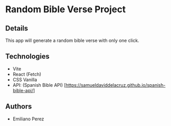 # Random Bible Verse Project

## Details
This app will generate a random bible verse with only one click.

## Technologies
- Vite
- React (Fetch)
- CSS Vanilla
- API: (Spanish Bible API) [https://samueldaviddelacruz.github.io/spanish-bible-api/]

## Authors
- Emiliano Perez